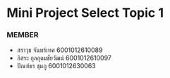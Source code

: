 # Mini Project Select Topic 1

### MEMBER

- สราวุธ   		จันทร์เทศ   		6001012610089
- อิสระ		กุลอุดมชัยวัฒน์ 		6001012610097
- ปัณฑ์ธร 		ชุมภู 			6001012630063
